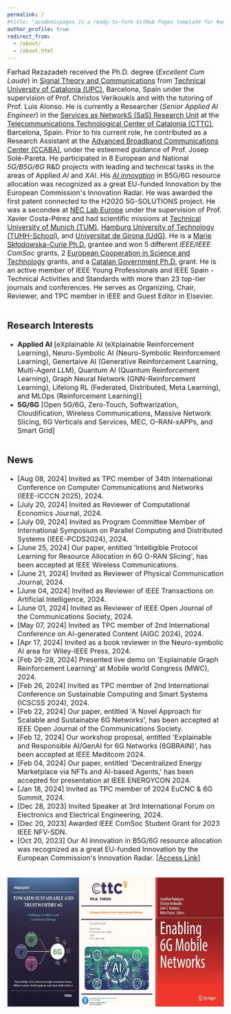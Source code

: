 ```yaml
---
permalink: /
#title: "academicpages is a ready-to-fork GitHub Pages template for #academic personal websites"
author_profile: true
redirect_from: 
  - /about/
  - /about.html
---
```


<span style="font-size: 16px;">Farhad Rezazadeh received the Ph.D. degree (*Excellent Cum Laude*) in [Signal Theory and Communications](https://tsc.upc.edu/en) from [Technical University of Catalonia (UPC)](https://www.upc.edu/ca), Barcelona, Spain under the supervision of Prof. Christos Verikoukis and with the tutoring of Prof. Luis Alonso. He is currently a Researcher (*Senior Applied AI Engineer*) in the [Services as NetworkS (SaS) Research Unit](https://www.cttc.cat/services-as-networks-sas/) at the [Telecommunications Technological Center of Catalonia (CTTC)](https://www.cttc.cat/), Barcelona, Spain. Prior to his current role, he contributed as a Research Assistant at the [Advanced Broadband Communications Center (CCABA)](https://ccaba.upc.edu/en), under the esteemed guidance of Prof. Josep Solé-Pareta. He participated in 8 European and National *5G/B5G/6G* R&D projects with leading and technical tasks in the areas of Applied *AI* and *XAI*. His [*AI innovation*](https://innovation-radar.ec.europa.eu/innovation/52337) in B5G/6G resource allocation was recognized as a great EU-funded Innovation by the European Commission's Innovation Radar. He was awarded the first patent connected to the H2020 5G-SOLUTIONS project. He was a secondee at [NEC Lab Europe](https://www.neclab.eu/research-areas/6g-networks) under the supervision of Prof. Xavier Costa-Pérez and had scientific missions at [Technical University of Munich (TUM)](https://www.ce.cit.tum.de/en/lkn/home/), [Hamburg University of Technology (TUHH-School)](https://www.tuhh.de/tuhh/en/startpage), and [Universitat de Girona (UdG)](https://bcds.udg.edu/news). He is a [Marie Skłodowska-Curie Ph.D.](https://www.5gstepfwd.eu/#home) grantee and won 5 different *IEEE/IEEE ComSoc* grants, 2 [European Cooperation in Science and Technology](https://www.cost.eu/) grants, and a [Catalan Government Ph.D.](https://agaur.gencat.cat/ca/inici/) grant. He is an active member of IEEE Young Professionals and IEEE Spain - Technical Activities and Standards with more than 23 top-tier journals and conferences. He serves as Organizing, Chair, Reviewer, and TPC member in IEEE and Guest Editor in Elsevier.</span>
<div style="margin-top: 35px;"></div>

<span style="font-size: 22px;">Research Interests</span>
======
- <span style="font-size: 16px;">**Applied AI** [eXplainable AI (eXplainable Reinforcement Learning), Neuro-Symbolic AI (Neuro-Symbolic Reinforcement Learning), Genertaive AI (Generative Reinforcement Learning, Multi-Agent LLM), Quantum AI (Quantum Reinforcement Learning), Graph Neural Network (GNN-Reinforcement Learning), Lifelong RL (Federated, Distributed, Meta Learning), and MLOps (Reinforcement Learning)]</span>
- <span style="font-size: 16px;">**5G/6G** [Open 5G/6G, Zero-Touch, Softwarization, Cloudification, Wireless Communications, Massive Network Slicing, 6G Verticals and Services, MEC, O-RAN-xAPPs, and Smart Grid]</span>
<div style="margin-top: 35px;"></div>

<span style="font-size: 22px;">News</span>
======
- <span style="font-size: 16px;">[Aug 08, 2024] Invited as TPC member of 34th International Conference on Computer Communications and Networks (IEEE-ICCCN 2025), 2024.</span>
- <span style="font-size: 16px;">[July 20, 2024] Invited as Reviewer of Computational Economics Journal, 2024.</span>
- <span style="font-size: 16px;">[July 09, 2024] Invited as Program Committee Member of International Symposium on Parallel Computing and Distributed Systems (IEEE-PCDS2024), 2024.</span>
- <span style="font-size: 16px;">[June 25, 2024] Our paper, entitled 'Intelligible Protocol Learning for Resource Allocation in 6G O-RAN Slicing', has been accepted at IEEE Wireless Communications.</span>
- <span style="font-size: 16px;">[June 21, 2024] Invited as Reviewer of Physical Communication Journal, 2024.</span>
- <span style="font-size: 16px;">[June 04, 2024] Invited as Reviewer of IEEE Transactions on Artificial Intelligence, 2024.</span>
- <span style="font-size: 16px;">[June 01, 2024] Invited as Reviewer of IEEE Open Journal of the Communications Society, 2024.</span>
- <span style="font-size: 16px;">[May 07, 2024] Invited as TPC member of 2nd International Conference on AI-generated Content (AIGC 2024), 2024.</span>
- <span style="font-size: 16px;">[Apr 17, 2024] Invited as a book reviewer in the Neuro-symbolic AI area for Wiley-IEEE Press, 2024.</span>
- <span style="font-size: 16px;">[Feb 26-28, 2024] Presented live demo on 'Explainable Graph Reinforcement Learning' at Mobile world Congress (MWC), 2024.</span>
- <span style="font-size: 16px;">[Feb 26, 2024] Invited as TPC member of 2nd International Conference on Sustainable Computing and Smart Systems (ICSCSS 2024), 2024.</span>
- <span style="font-size: 16px;">[Feb 22, 2024] Our paper, entitled 'A Novel Approach for Scalable and Sustainable 6G Networks', has been accepted at IEEE Open Journal of the Communications Society.</span>
- <span style="font-size: 16px;">[Feb 12, 2024] Our workshop proposal, entitled 'Explainable and Responsible AI/GenAI for 6G Networks (6GBRAIN)', has been accepted at IEEE Meditcom 2024.</span>
- <span style="font-size: 16px;">[Feb 04, 2024] Our paper, entitled 'Decentralized Energy Marketplace via NFTs and AI-based Agents,' has been accepted for presentation at IEEE ENERGYCON 2024.</span>
- <span style="font-size: 16px;">[Jan 18, 2024] Invited as TPC member of 2024 EuCNC & 6G Summit, 2024.</span>
- <span style="font-size: 16px;">[Dec 28, 2023] Invited Speaker at 3rd International Forum on Electronics and Electrical Engineering, 2024.</span>
- <span style="font-size: 16px;">[Dec 20, 2023] Awarded IEEE ComSoc Student Grant for 2023 IEEE NFV-SDN.</span>
- <span style="font-size: 16px;">[Oct 20, 2023] Our AI innovation in B5G/6G resource allocation was recognized as a great EU-funded Innovation by the European Commission's Innovation Radar. [[Access Link](https://innovation-radar.ec.europa.eu/innovation/52337)]</span>
<div style="margin-top: 35px;"></div>

<p align="center">
  <img src="../images/book_chapters.jpg" alt="Book Chapter" width="600" height="301">
</p>




